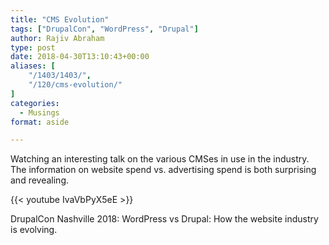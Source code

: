 ```yaml
---
title: "CMS Evolution"
tags: ["DrupalCon", "WordPress", "Drupal"]
author: Rajiv Abraham
type: post
date: 2018-04-30T13:10:43+00:00
aliases: [
    "/1403/1403/",
    "/120/cms-evolution/"
]
categories:
  - Musings
format: aside

---
```

Watching an interesting talk on the various CMSes in use in the industry. The information on website spend vs. advertising spend is both surprising and revealing.

{{< youtube IvaVbPyX5eE >}}

DrupalCon Nashville 2018: WordPress vs Drupal: How the website industry is evolving.